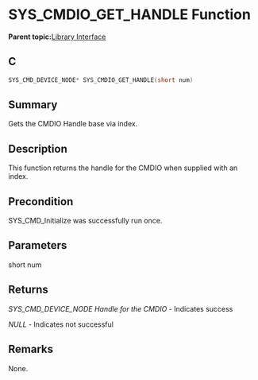# SYS\_CMDIO\_GET\_HANDLE Function

**Parent topic:**[Library Interface](GUID-F1DBA6FA-9373-4832-9CD9-BDC0B227003B.md)

## C

```c
SYS_CMD_DEVICE_NODE* SYS_CMDIO_GET_HANDLE(short num)
```

## Summary

Gets the CMDIO Handle base via index.

## Description

This function returns the handle for the CMDIO when supplied with an index.

## Precondition

SYS\_CMD\_Initialize was successfully run once.

## Parameters

short num

## Returns

*SYS\_CMD\_DEVICE\_NODE Handle for the CMDIO* - Indicates success

*NULL* - Indicates not successful

## Remarks

None.


